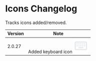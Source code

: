 # Icons Changelog

Tracks icons added/removed.

|Version|Note|
|---|---|
|2.0.27|Added keyboard icon <img src="./svg/keyboard.svg"/>|


